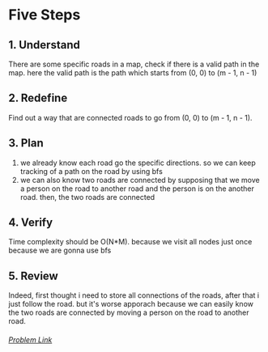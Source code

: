 # Five Steps

## 1. Understand
 There are some specific roads in a map, check if there is a valid path in the map.
 here the valid path is the path which starts from (0, 0) to (m - 1, n - 1)

## 2. Redefine
 Find out a way that are connected roads to go from (0, 0) to (m - 1, n - 1).

## 3. Plan
1. we already know each road go the specific directions. so we can keep tracking of a path on the road by using bfs
2. we can also know two roads are connected by supposing that we move a person on the road to another road and the person is on the another road. then, the two roads are connected

## 4. Verify
 Time complexity should be O(N*M). because we visit all nodes just once because we are gonna use bfs
 
## 5. Review
 Indeed, first thought i need to store all connections of the roads, after that i just follow the road. but it's worse apporach because we can easily know the two roads are connected by moving a person on the road to another road.

  
###### [Problem Link](https://leetcode.com/problems/maximum-product-of-splitted-binary-tree/)
